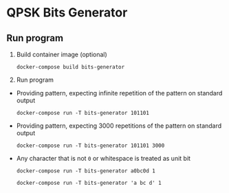 # QPSK Bits Generator

## Run program

1. Build container image (optional)
    ```
    docker-compose build bits-generator
    ```
2. Run program
  - Providing pattern, expecting infinite repetition of the pattern on standard output
    ```
    docker-compose run -T bits-generator 101101
    ```
  - Providing pattern, expecting 3000 repetitions of the pattern on standard output
    ```
    docker-compose run -T bits-generator 101101 3000
    ```
  - Any character that is not `0` or whitespace is treated as unit bit
    ```
    docker-compose run -T bits-generator a0bc0d 1
    ```
    ```
    docker-compose run -T bits-generator 'a bc d' 1
    ```
